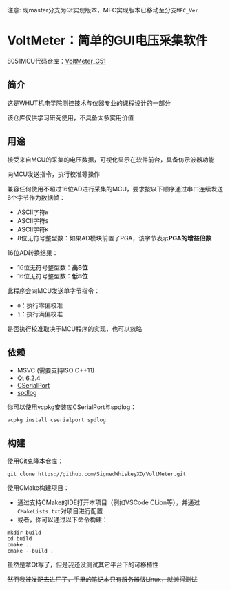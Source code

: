 注意: 现master分支为Qt实现版本，MFC实现版本已移动至分支`MFC_Ver`
# VoltMeter：简单的GUI电压采集软件

8051MCU代码仓库：[VoltMeter_C51](https://github.com/SignedWhiskeyXD/VoltMeter_C51)

## 简介

这是WHUT机电学院测控技术与仪器专业的课程设计的一部分

该仓库仅供学习研究使用，不具备太多实用价值


## 用途

接受来自MCU的采集的电压数据，可视化显示在软件前台，具备仿示波器功能

向MCU发送指令，执行校准等操作

兼容任何使用不超过16位AD进行采集的MCU，要求按以下顺序通过串口连续发送6个字节作为数据帧：

- ASCII字符`W`
- ASCII字符`S`
- ASCII字符`K`
- 8位无符号整型数：如果AD模块前置了PGA，该字节表示**PGA的增益倍数**

16位AD转换结果：

- 16位无符号整型数：**高8位**
- 16位无符号整型数：**低8位**

此程序会向MCU发送单字节指令：

- `0`：执行零偏校准
- `1`：执行满偏校准

是否执行校准取决于MCU程序的实现，也可以忽略

## 依赖

- MSVC (需要支持ISO C++11)
- Qt 6.2.4
- [CSerialPort](https://github.com/itas109/CSerialPort)
- [spdlog](https://github.com/gabime/spdlog)

你可以使用vcpkg安装库CSerialPort与spdlog：

~~~shell
vcpkg install cserialport spdlog
~~~



## 构建
使用Git克隆本仓库：
~~~shell
git clone https://github.com/SignedWhiskeyXD/VoltMeter.git
~~~


使用CMake构建项目：
- 通过支持CMake的IDE打开本项目（例如VSCode CLion等），并通过`CMakeLists.txt`对项目进行配置
- 或者，你可以通过以下命令构建：
~~~shell
mkdir build
cd build
cmake ..
cmake --build .
~~~
虽然是拿Qt写了，但是我还没测试其它平台下的可移植性

~~然而我被发配去进厂了，手里的笔记本只有服务器版Linux，就懒得测试~~